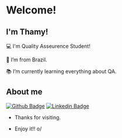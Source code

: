 # Welcome!

 

## I'm Thamy!

 

:computer: I'm Quality Asseurence Student!

:house_with_garden: I’m from Brazil.

:books: I’m currently learning everything about QA.
 


## About me

[![Github Badge](https://img.shields.io/badge/-Github-000?style=flat-square&logo=Github&logoColor=white&link=LINK_GIT)]([LINK_GIT](https://github.com/ThamyresDelmindo)])
[![Linkedin Badge](https://img.shields.io/badge/-LinkedIn-blue?style=flat-square&logo=Linkedin&logoColor=white&link=LINK_LINKEDIN)]([LINK_LINKEDIN](https://www.linkedin.com/in/thamyres-delmindo/))

- Thanks for visiting.

- Enjoy it!! o/
